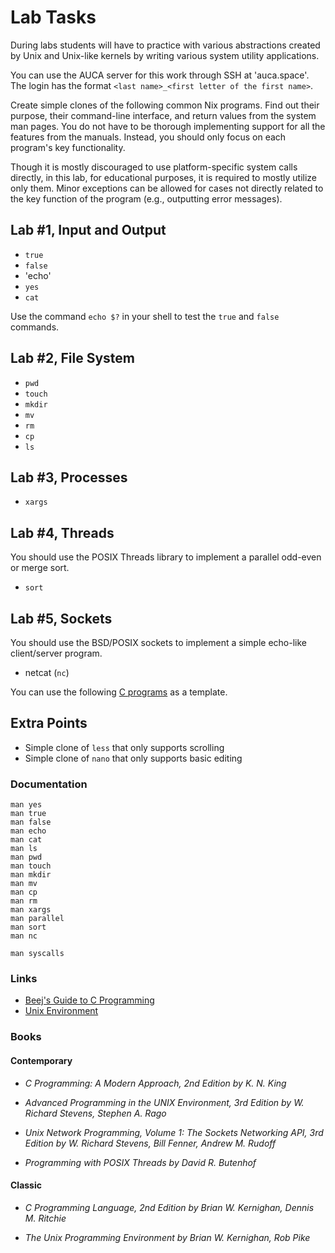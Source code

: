 Lab Tasks
=========

During labs students will have to practice with various abstractions created by
Unix and Unix-like kernels by writing various system utility applications.

You can use the AUCA server for this work through SSH at 'auca.space'. The login
has the format `<last name>_<first letter of the first name>`.

Create simple clones of the following common Nix programs. Find out their
purpose, their command-line interface, and return values from the system man
pages. You do not have to be thorough implementing support for all the features
from the manuals. Instead, you should only focus on each program's key
functionality.

Though it is mostly discouraged to use platform-specific system calls directly,
in this lab, for educational purposes, it is required to mostly utilize only
them. Minor exceptions can be allowed for cases not directly related to the key
function of the program (e.g., outputting error messages).

## Lab #1, Input and Output

* `true`
* `false`
* 'echo'
* `yes`
* `cat`

Use the command `echo $?` in your shell to test the `true` and `false` commands.

## Lab #2, File System

* `pwd`
* `touch`
* `mkdir`
* `mv`
* `rm`
* `cp`
* `ls`

## Lab #3, Processes

* `xargs`

## Lab #4, Threads

You should use the POSIX Threads library to implement a parallel odd-even or merge sort.

* `sort`

## Lab #5, Sockets

You should use the BSD/POSIX sockets to implement a simple echo-like client/server program.

* netcat (`nc`)

You can use the following [C programs](https://github.com/auca/com.463/tree/master/client_server_example) as a template.

## Extra Points

* Simple clone of `less` that only supports scrolling
* Simple clone of `nano` that only supports basic editing

### Documentation

    man yes
    man true
    man false
    man echo
    man cat
    man ls
    man pwd
    man touch
    man mkdir
    man mv
    man cp
    man rm
    man xargs
    man parallel
    man sort
    man nc

    man syscalls

### Links

* [Beej's Guide to C Programming](http://beej.us/guide/bgc)
* [Unix Environment](https://drive.google.com/file/d/0B85z_dQxOMgLNDN3QTFrSmYxZm8/view)

### Books

#### Contemporary

* _C Programming: A Modern Approach, 2nd Edition by K. N. King_

* _Advanced Programming in the UNIX Environment, 3rd Edition by W. Richard
  Stevens, Stephen A. Rago_

* _Unix Network Programming, Volume 1: The Sockets Networking API, 3rd Edition
  by W. Richard Stevens, Bill Fenner, Andrew M. Rudoff_

* _Programming with POSIX Threads by David R. Butenhof_

#### Classic

* _C Programming Language, 2nd Edition by Brian W. Kernighan, Dennis M.
  Ritchie_

* _The Unix Programming Environment by Brian W. Kernighan, Rob Pike_
